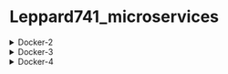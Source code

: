 # Leppard741_microservices
<details><summary>Docker-2</summary>

1) Выполнены задания по методичке
2) Задание со *
Ответ описан в файле dockermonolith/docker-1.log
3) Задание со *
Реализовано в виде прототипа в директории /docker-monolith/infra/ поднятие инстансов с помощью Terraform, их количество задается переменной;
Несколько плейбуков Ansible с использованием динамического инвентори для установки докера и запуска там образа приложения;
Шаблон пакера, который делает образ с уже установленным Docker.

</details>


<details><summary>Docker-3</summary>

1) Пересоздаем и запускаем docker host
2) Скачиваем архив, перемещаем файлы, добавляем в них данные. Используем для сборки Ubuntu. Ставим и применяем hadolint на наши Dockerfiles.
3) Производим сборку приложения:

>     docker pull mongo:latest
>     docker build -t adastraaero/post:1.0 ./post-py
>     docker build -t adastraaero/comment:1.0 ./comment
>     docker build -t adastraaero/ui:1.0 ./ui

4) Проверяем созданные образы:

>     docker images

5) Создаем и проверяем сеть для приложения

>     docker network create reddit
>     docker network ls

6) Стартуем контейнеры проверяем работу приложения.

>     docker run -d --network=reddit --network-alias=post_db --network-alias=comment_db mongo:latest
>     docker run -d --network=reddit --network-alias=post adastraaero/post:1.0
>     docker run -d --network=reddit --network-alias=comment adastraaero/comment:1.0
>     docker run -d --network=reddit -p 9292:9292 adastraaero/ui:1.0

    
7) Обнаружено что не хватает MarkupSafe, добавили его в файл requerments.txt после чего приложение заработало.

</details>

<details><summary>Docker-4</summary>

1. Работа с сетями в `Docker`:

   Произведена работа сетями в Docker, протестирована работа драйверов none, host и bridge.  Созданы сети back_net и front_net - две bridge-сети. Сервис ui не имел напрямую доступа к БД.
    Разобраны особенности работы сетевого стека Linux при топологии bridge network driver. Согласно всем примерам была запущено приложение.

2. Работа приложения с помощью `docker-compose`:

   Была произведена установка docker-compose на локальную машину. Собраны образы приложения reddit с помощью docker-compose и успешно запущенны.
    Была произведена оптимизация конфигурации docker-compose, добавлена подстановка переменных окружения в docker-compose.yml. Переменные окружения объявлены в файле для параметризации .env.

**Ответ на вопросы из задания в методическом указании:**

Базовое имя проекта формируется из имени корневого каталога для файла docker-compose.yml, в нашей ситуации это - src.
Имя проекта можно задать с помощью команды docker-compose -p [имя_проекта] up -d с помощью инициализации и объявления переменной окружения COMPOSE_PROJECT_NAME в файле параметризации типа .env.


</details>
